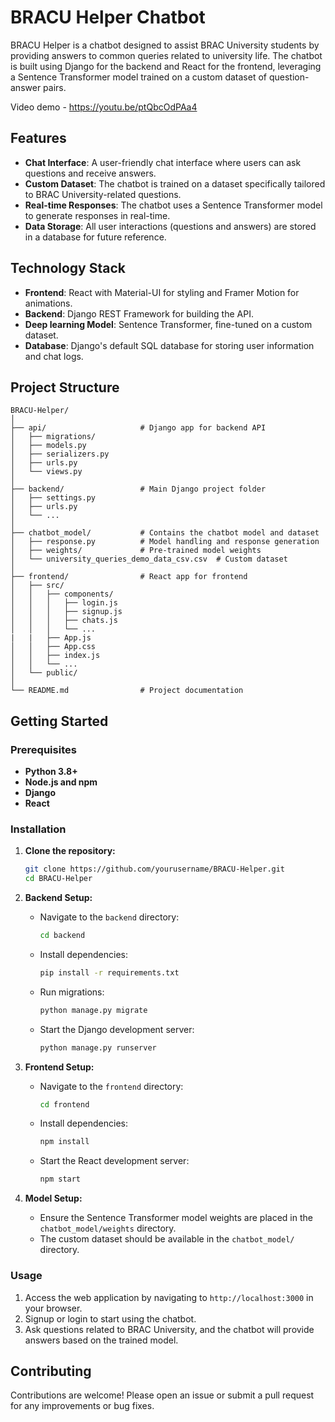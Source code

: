 # BRACU Helper Chatbot

BRACU Helper is a chatbot designed to assist BRAC University students by providing answers to common queries related to university life. The chatbot is built using Django for the backend and React for the frontend, leveraging a Sentence Transformer model trained on a custom dataset of question-answer pairs.

Video demo - https://youtu.be/ptQbcOdPAa4

## Features

- **Chat Interface**: A user-friendly chat interface where users can ask questions and receive answers.
- **Custom Dataset**: The chatbot is trained on a dataset specifically tailored to BRAC University-related questions.
- **Real-time Responses**: The chatbot uses a Sentence Transformer model to generate responses in real-time.
- **Data Storage**: All user interactions (questions and answers) are stored in a database for future reference.

## Technology Stack

- **Frontend**: React with Material-UI for styling and Framer Motion for animations.
- **Backend**: Django REST Framework for building the API.
- **Deep learning Model**: Sentence Transformer, fine-tuned on a custom dataset.
- **Database**: Django's default SQL database for storing user information and chat logs.

## Project Structure

```
BRACU-Helper/
│
├── api/                     # Django app for backend API
│   ├── migrations/
│   ├── models.py
│   ├── serializers.py
│   ├── urls.py
│   └── views.py
│
├── backend/                 # Main Django project folder
│   ├── settings.py
│   ├── urls.py
│   └── ...
│
├── chatbot_model/           # Contains the chatbot model and dataset
│   ├── response.py          # Model handling and response generation
│   ├── weights/             # Pre-trained model weights
│   └── university_queries_demo_data_csv.csv  # Custom dataset
│
├── frontend/                # React app for frontend
│   ├── src/
│   │   ├── components/
│   │   │   ├── login.js
│   │   │   ├── signup.js
│   │   │   ├── chats.js
│   │   │   └── ...
|   |   ├── App.js
│   │   ├── App.css
│   │   ├── index.js
│   │   └── ...
│   └── public/
│
└── README.md                # Project documentation
```

## Getting Started

### Prerequisites

- **Python 3.8+**
- **Node.js and npm**
- **Django**
- **React**

### Installation

1. **Clone the repository:**
   ```bash
   git clone https://github.com/yourusername/BRACU-Helper.git
   cd BRACU-Helper
   ```

2. **Backend Setup:**
   - Navigate to the `backend` directory:
     ```bash
     cd backend
     ```
   - Install dependencies:
     ```bash
     pip install -r requirements.txt
     ```
   - Run migrations:
     ```bash
     python manage.py migrate
     ```
   - Start the Django development server:
     ```bash
     python manage.py runserver
     ```

3. **Frontend Setup:**
   - Navigate to the `frontend` directory:
     ```bash
     cd frontend
     ```
   - Install dependencies:
     ```bash
     npm install
     ```
   - Start the React development server:
     ```bash
     npm start
     ```

4. **Model Setup:**
   - Ensure the Sentence Transformer model weights are placed in the `chatbot_model/weights` directory.
   - The custom dataset should be available in the `chatbot_model/` directory.

### Usage

1. Access the web application by navigating to `http://localhost:3000` in your browser.
2. Signup or login to start using the chatbot.
3. Ask questions related to BRAC University, and the chatbot will provide answers based on the trained model.

## Contributing

Contributions are welcome! Please open an issue or submit a pull request for any improvements or bug fixes.
